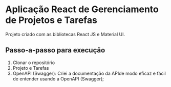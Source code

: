 # Aplicação React de Gerenciamento de Projetos e Tarefas

Projeto criado com as bibliotecas React JS e Material UI.

## Passo-a-passo para execução

1. Clonar o repositório
2. Projeto e Tarefas 
3. OpenAPI (Swagger): Criei a documentação da APIde modo eficaz e fácil de entender usando a OpenAPI (Swagger);
